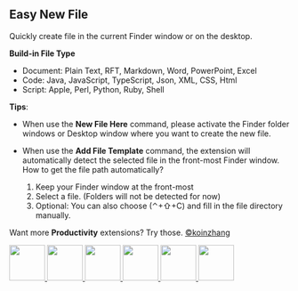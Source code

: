 ## Easy New File

Quickly create file in the current Finder window or on the desktop.

**Build-in File Type**

- Document: Plain Text, RFT, Markdown, Word, PowerPoint, Excel
- Code: Java, JavaScript, TypeScript, Json, XML, CSS, Html
- Script: Apple, Perl, Python, Ruby, Shell

**Tips**:

- When use the **New File Here** command, please activate the Finder folder windows or Desktop window where you want to create the new file.

- When use the **Add File Template** command, the extension will automatically detect the selected file in the front-most Finder window. How to get the file path automatically?

  1. Keep your Finder window at the front-most
  2. Select a file. (Folders will not be detected for now)
  3. Optional: You can also choose (⌃+⇧+C) and fill in the file directory manually.

Want more **Productivity** extensions? Try those. [©koinzhang](https://www.raycast.com/koinzhang)

<a id="install-extension-button" title="Install Common Directory Raycast Extension" href="https://www.raycast.com/koinzhang/common-directory#install">
        <img height="64" src="https://assets.raycast.com/koinzhang/common-directory/install_button@2x.png">
</a><a id="install-extension-button" title="Install Quick Access Raycast Extension" href="https://www.raycast.com/koinzhang/quick-access#install">
        <img height="64" src="https://assets.raycast.com/koinzhang/quick-access/install_button@2x.png">
</a><a id="install-extension-button" title="Install Copy Path Raycast Extension" href="https://www.raycast.com/koinzhang/copy-path#install">
        <img height="64" style="height: 64px" src="https://assets.raycast.com/koinzhang/copy-path/install_button@2x.png">
</a><a id="install-extension-button" title="Install Open Path Raycast Extension" href="https://www.raycast.com/koinzhang/open-path#install">
        <img height="64" style="height: 64px" src="https://assets.raycast.com/koinzhang/open-path/install_button@2x.png">
</a><a id="install-extension-button" title="Install Paste as Plain Text Raycast Extension" href="https://www.raycast.com/koinzhang/paste-as-plain-text#install">
        <img height="64" style="height: 64px" src="https://assets.raycast.com/koinzhang/paste-as-plain-text/install_button@2x.png">
</a><a id="install-extension-button" title="Install Hide Files Raycast Extension" href="https://www.raycast.com/koinzhang/hide-files#install">
        <img height="64" style="height: 64px" src="https://assets.raycast.com/koinzhang/hide-files/install_button@2x.png">
</a>
